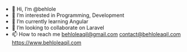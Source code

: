 - 👋 Hi, I’m @behlole
- 👀 I’m interested in Programming, Development
- 🌱 I’m currently learning Angular
- 💞️ I’m looking to collaborate on Laravel
- 📫 How to reach me
  behloleaqil@gmail.com
  contact@behloleaqil.com
  https://www.behloleaqil.com

<!---
behlole/behlole is a ✨ special ✨ repository because its `README.md` (this file) appears on your GitHub profile.
You can click the Preview link to take a look at your changes.
--->
